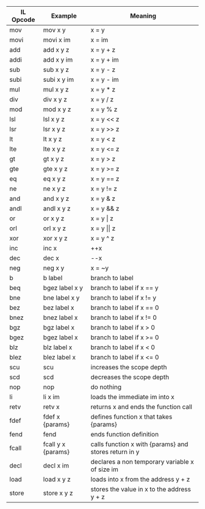 | IL Opcode | Example            | Meaning                                               |
| --------- | ------------------ | ----------------------------------------------------- |
| mov       | mov x y            | x = y                                                 |
| movi      | movi x im          | x = im                                                |
| add       | add x y z          | x = y + z                                             |
| addi      | add x y im         | x = y + im                                            |
| sub       | sub x y z          | x = y - z                                             |
| subi      | subi x y im        | x = y - im                                            |
| mul       | mul x y z          | x = y * z                                             |
| div       | div x y z          | x = y / z                                             |
| mod       | mod x y z          | x = y % z                                             |
| lsl       | lsl x y z          | x = y << z                                            |
| lsr       | lsr x y z          | x = y >> z                                            |
| lt        | lt x y z           | x = y < z                                             |
| lte       | lte x y z          | x = y <= z                                            |
| gt        | gt x y z           | x = y > z                                             |
| gte       | gte x y z          | x = y >= z                                            |
| eq        | eq x y z           | x = y == z                                            |
| ne        | ne x y z           | x = y != z                                            |
| and       | and x y z          | x = y & z                                             |
| andl      | andl x y z         | x = y && z                                            |
| or        | or x y z           | x = y \| z                                            |
| orl       | orl x y z          | x = y \|\| z                                          |
| xor       | xor x y z          | x = y ^ z                                             |
| inc       | inc x              | ++x                                                   |
| dec       | dec x              | --x                                                   |
| neg       | neg x y            | x = ~y                                                |
| b         | b label            | branch to label                                       |
| beq       | bgez label x y     | branch to label if x == y                             |
| bne       | bne label x y      | branch to label if x != y                             |
| bez       | bez label x        | branch to label if x == 0                             |
| bnez      | bnez label x       | branch to label if x != 0                             |
| bgz       | bgz label x        | branch to label if x > 0                              |
| bgez      | bgez label x       | branch to label if x >= 0                             |
| blz       | blz label x        | branch to label if x < 0                              |
| blez      | blez label x       | branch to label if x <= 0                             |
| scu       | scu                | increases the scope depth                             |
| scd       | scd                | decreases the scope depth                             |
| nop       | nop                | do nothing                                            |
| li        | li x im            | loads the immediate im into x                         |
| retv      | retv x             | returns x and ends the function call                  |
| fdef      | fdef x {params}    | defines function x that takes {params}                |
| fend      | fend               | ends function definition                              |
| fcall     | fcall y x {params} | calls function x with {params} and stores return in y |
| decl      | decl x im          | declares a non temporary variable x of size im        |
| load      | load x y z         | loads into x from the address y + z                   |
| store     | store x y z        | stores the value in x to the address y + z            |

